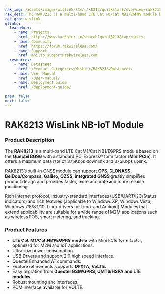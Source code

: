 ```yaml
---
rak_img: /assets/images/wislink-lte/rak8213/quickstart/overview/rak8213.png
rak_desc: The RAK8213 is a multi-band LTE Cat M1/Cat NB1/EGPRS module based on the Quectel BG96 with a standard PCI Express® form factor (Mini PCIe). It offers a maximum data rate of 375Kbps downlink and 375Kbps uplink.
rak_grp: wislink
qlinks:
  learnMore:
    - name: Projects
      href: https://www.hackster.io/search?q=rak8213&i=projects
    - name: Community
      href: https://forum.rakwireless.com/
    - name: Support
      href: mailto:support@rakwireless.com
  resources:
    - name: Datasheet
      href: /Product-Categories/WisLink/RAK8213/Datasheet/
    - name: User Manual
      href: /user-manual/
    - name: Deployment Guide
      href: /deployment-guide/

prev: false
next: false
---
```


# RAK8213 WisLink NB-IoT Module

<rk-img
  src="/assets/images/wislink-lte/rak8213/datasheet/wgohpslr9gz7vggih3uh.png"
  width="30%"
  caption="RAK8213 WisLink NB-IoT Module"
/>

### Product Description

The **RAK8213** is a multi-band LTE Cat M1/Cat NB1/EGPRS module based on the **Quectel BG96** with a standard PCI Express® form factor (**Mini PCIe**). It offers a maximum data rate of 375Kbps downlink and 375Kbps uplink.

RAK8213’s built-in GNSS module can support **GPS, GLONASS, BeiDou/Compass, Galileo, QZSS, integrated GNSS** greatly simplifies product design and provides faster, more accurate and more reliable positioning.

Rich Internet protocol, industry-standard interfaces (USB/UART/I2C/Status indicators) and rich features (applicable to Windows XP, Windows Vista, Windows 7/8/8.1/10, Linux drivers for Linux and Android) Modules that extend applicability are suitable for a wide range of M2M applications such as wireless POS, smart metering, and tracking.

<rk-btn
  src="../Quickstart/"
  label="Get Started with RAK8213 WisLink NB-IoT Module"
/>

<rk-quick-links :params="$frontmatter.qlinks" />

### Product Features

- **LTE Cat. M1/Cat.NB1/EGPRS module** with Mini PCIe form factor, optimized for M2M and IoT applications.
- Ultra-low power consumption.
- USB Drivers and support 2.0 high speed interface.
- Quectel Enhanced AT commands.
- Feature refinements: supports **DFOTA, VoLTE**.
- Easy migration from **Quectel GSM/GPRS, UMTS/HSPA and LTE modules**.
- Robust mounting and interfaces.
- PCM interface available for VOLTE.

<rk-btn
  src="https://store.rakwireless.com/"
  label="Buy a RAK8213 NB-IoT Module"
  _blank
/>
